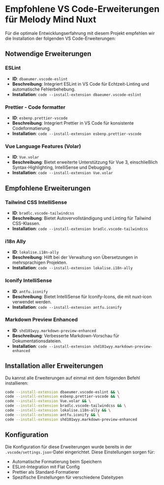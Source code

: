 # Empfohlene VS Code-Erweiterungen für Melody Mind Nuxt

Für die optimale Entwicklungserfahrung mit diesem Projekt empfehlen wir die Installation der folgenden VS Code-Erweiterungen:

## Notwendige Erweiterungen

### ESLint

- **ID**: `dbaeumer.vscode-eslint`
- **Beschreibung**: Integriert ESLint in VS Code für Echtzeit-Linting und automatische Fehlerbehebung.
- **Installation**: `code --install-extension dbaeumer.vscode-eslint`

### Prettier - Code formatter

- **ID**: `esbenp.prettier-vscode`
- **Beschreibung**: Integriert Prettier in VS Code für konsistente Codeformatierung.
- **Installation**: `code --install-extension esbenp.prettier-vscode`

### Vue Language Features (Volar)

- **ID**: `Vue.volar`
- **Beschreibung**: Bietet erweiterte Unterstützung für Vue 3, einschließlich Syntax-Highlighting, IntelliSense und Debugging.
- **Installation**: `code --install-extension Vue.volar`

## Empfohlene Erweiterungen

### Tailwind CSS IntelliSense

- **ID**: `bradlc.vscode-tailwindcss`
- **Beschreibung**: Bietet Autovervollständigung und Linting für Tailwind CSS-Klassen.
- **Installation**: `code --install-extension bradlc.vscode-tailwindcss`

### i18n Ally

- **ID**: `lokalise.i18n-ally`
- **Beschreibung**: Hilft bei der Verwaltung von Übersetzungen in mehrsprachigen Projekten.
- **Installation**: `code --install-extension lokalise.i18n-ally`

### Iconify IntelliSense

- **ID**: `antfu.iconify`
- **Beschreibung**: Bietet IntelliSense für Iconify-Icons, die mit nuxt-icon verwendet werden.
- **Installation**: `code --install-extension antfu.iconify`

### Markdown Preview Enhanced

- **ID**: `shd101wyy.markdown-preview-enhanced`
- **Beschreibung**: Verbesserte Markdown-Vorschau für Dokumentationsdateien.
- **Installation**: `code --install-extension shd101wyy.markdown-preview-enhanced`

## Installation aller Erweiterungen

Du kannst alle Erweiterungen auf einmal mit dem folgenden Befehl installieren:

```bash
code --install-extension dbaeumer.vscode-eslint && \
code --install-extension esbenp.prettier-vscode && \
code --install-extension Vue.volar && \
code --install-extension bradlc.vscode-tailwindcss && \
code --install-extension lokalise.i18n-ally && \
code --install-extension antfu.iconify && \
code --install-extension shd101wyy.markdown-preview-enhanced
```

## Konfiguration

Die Konfiguration für diese Erweiterungen wurde bereits in der `.vscode/settings.json`-Datei eingerichtet. Diese Einstellungen sorgen für:

- Automatische Formatierung beim Speichern
- ESLint-Integration mit Flat Config
- Prettier als Standard-Formatierer
- Spezifische Einstellungen für verschiedene Dateitypen

